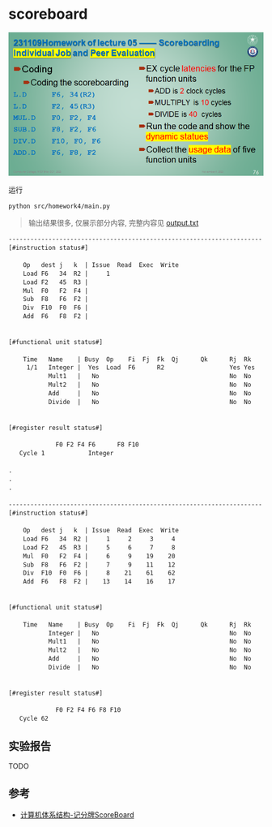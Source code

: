 
# scoreboard

![image](https://raw.githubusercontent.com/luzhixing12345/archlab/main/img/homework4.png)

运行

```bash
python src/homework4/main.py
```

> 输出结果很多, 仅展示部分内容, 完整内容见 [output.txt](https://github.com/luzhixing12345/archlab/blob/main/src/homework4/output.txt)

```txt
----------------------------------------------------------------------
[#instruction status#]

    Op   dest j   k  | Issue  Read  Exec  Write
    Load F6   34  R2 |     1
    Load F2   45  R3 |
    Mul  F0   F2  F4 |
    Sub  F8   F6  F2 |
    Div  F10  F0  F6 |
    Add  F6   F8  F2 |


[#functional unit status#]

    Time   Name    | Busy  Op    Fi  Fj  Fk  Qj      Qk      Rj  Rk
     1/1   Integer |  Yes  Load  F6      R2                  Yes Yes
           Mult1   |   No                                    No  No
           Mult2   |   No                                    No  No
           Add     |   No                                    No  No
           Divide  |   No                                    No  No


[#register result status#]

             F0 F2 F4 F6      F8 F10
   Cycle 1            Integer

.
.
.

----------------------------------------------------------------------
[#instruction status#]

    Op   dest j   k  | Issue  Read  Exec  Write
    Load F6   34  R2 |     1     2     3     4
    Load F2   45  R3 |     5     6     7     8
    Mul  F0   F2  F4 |     6     9    19    20
    Sub  F8   F6  F2 |     7     9    11    12
    Div  F10  F0  F6 |     8    21    61    62
    Add  F6   F8  F2 |    13    14    16    17


[#functional unit status#]

    Time   Name    | Busy  Op    Fi  Fj  Fk  Qj      Qk      Rj  Rk
           Integer |   No                                    No  No
           Mult1   |   No                                    No  No
           Mult2   |   No                                    No  No
           Add     |   No                                    No  No
           Divide  |   No                                    No  No


[#register result status#]

             F0 F2 F4 F6 F8 F10
   Cycle 62
```

## 实验报告

TODO

## 参考

- [计算机体系结构-记分牌ScoreBoard](https://zhuanlan.zhihu.com/p/496078836)
